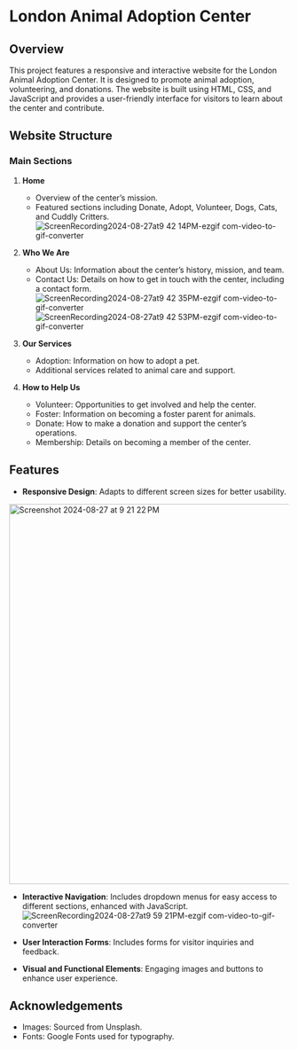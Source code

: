 # London Animal Adoption Center

## Overview
This project features a responsive and interactive website for the London Animal Adoption Center. It is designed to promote animal adoption, volunteering, and donations. The website is built using HTML, CSS, and JavaScript and provides a user-friendly interface for visitors to learn about the center and contribute.

## Website Structure

### Main Sections
1. **Home**
   - Overview of the center’s mission.
   - Featured sections including Donate, Adopt, Volunteer, Dogs, Cats, and Cuddly Critters.
![ScreenRecording2024-08-27at9 42 14PM-ezgif com-video-to-gif-converter](https://github.com/user-attachments/assets/f6dcac8f-4e9e-406e-b8c6-09755243237f)

2. **Who We Are**
   - About Us: Information about the center’s history, mission, and team.
   - Contact Us: Details on how to get in touch with the center, including a contact form.
![ScreenRecording2024-08-27at9 42 35PM-ezgif com-video-to-gif-converter](https://github.com/user-attachments/assets/cf54ff7b-ffd7-4e2b-8d12-30a7ad09b827)
![ScreenRecording2024-08-27at9 42 53PM-ezgif com-video-to-gif-converter](https://github.com/user-attachments/assets/a582fe4e-bd9d-4e49-9b4f-f0887b09d6b3)  

3. **Our Services**
   - Adoption: Information on how to adopt a pet.
   - Additional services related to animal care and support.
  
4. **How to Help Us**
   - Volunteer: Opportunities to get involved and help the center.
   - Foster: Information on becoming a foster parent for animals.
   - Donate: How to make a donation and support the center’s operations.
   - Membership: Details on becoming a member of the center.

## Features
- **Responsive Design**: Adapts to different screen sizes for better usability.
<img width="686" alt="Screenshot 2024-08-27 at 9 21 22 PM" src="https://github.com/user-attachments/assets/cc4b392d-3e75-4f2b-b825-e12bc40d6b20">

- **Interactive Navigation**: Includes dropdown menus for easy access to different sections, enhanced with JavaScript.
![ScreenRecording2024-08-27at9 59 21PM-ezgif com-video-to-gif-converter](https://github.com/user-attachments/assets/c44827ce-04d7-49ba-bf69-4d05f8824895)

- **User Interaction Forms**: Includes forms for visitor inquiries and feedback.
- **Visual and Functional Elements**: Engaging images and buttons to enhance user experience.

## Acknowledgements

- Images: Sourced from Unsplash.
- Fonts: Google Fonts used for typography.

